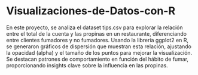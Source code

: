 # Visualizaciones-de-Datos-con-R
En este proyecto, se analiza el dataset tips.csv para explorar la relación entre el total de la cuenta y las propinas en un restaurante, diferenciando entre clientes fumadores y no fumadores. Usando la librería ggplot2 en R, se generaron gráficos de dispersión que muestran esta relación, ajustando la opacidad (alpha) y el tamaño de los puntos para mejorar la visualización. Se destacan patrones de comportamiento en función del hábito de fumar, proporcionando insights clave sobre la influencia en las propinas.
